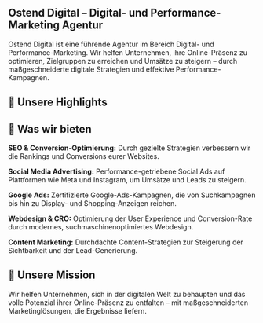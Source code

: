## Ostend Digital – Digital- und Performance-Marketing Agentur
Ostend Digital ist eine führende Agentur im Bereich Digital- und Performance-Marketing. Wir helfen Unternehmen, ihre Online-Präsenz zu optimieren, Zielgruppen zu erreichen und Umsätze zu steigern – durch maßgeschneiderte digitale Strategien und effektive Performance-Kampagnen.

## 🌟 Unsere Highlights

## 🚀 Was wir bieten
**SEO & Conversion-Optimierung:** Durch gezielte Strategien verbessern wir die Rankings und Conversions eurer Websites.

**Social Media Advertising:** Performance-getriebene Social Ads auf Plattformen wie Meta und Instagram, um Umsätze und Leads zu steigern.

**Google Ads:** Zertifizierte Google-Ads-Kampagnen, die von Suchkampagnen bis hin zu Display- und Shopping-Anzeigen reichen.

**Webdesign & CRO:** Optimierung der User Experience und Conversion-Rate durch modernes, suchmaschinenoptimiertes Webdesign.

**Content Marketing:** Durchdachte Content-Strategien zur Steigerung der Sichtbarkeit und der Lead-Generierung.

## 🔗 Unsere Mission
Wir helfen Unternehmen, sich in der digitalen Welt zu behaupten und das volle Potenzial ihrer Online-Präsenz zu entfalten – mit maßgeschneiderten Marketinglösungen, die Ergebnisse liefern.



